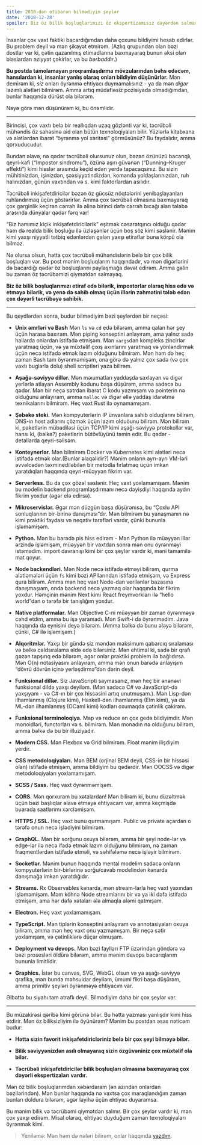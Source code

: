 ```yaml
---
title: 2018-dən etibarən bilmədiyim şeylər
date: '2018-12-28'
spoiler: Biz öz bilik boşluqlarımızı öz ekspertizamısız dəyərdən salmadan etiraf edə bilərik.
---
```


İnsanlar çox vaxt faktiki bacardığımdan daha çoxunu bildiyimi hesab edirlər. Bu problem deyil və mən şikayət etmirəm. (Azlıq qrupundan olan bəzi dostlar var ki, çətin qazanılmış etimadlarına baxmayaraq bunun əksi olan biaslardan əziyyət çəkirlər, və bu *bərbaddır*.)

**Bu postda tamolamayan proqramlaşdırma mövzularından bəhs edəcəm, hansılardan ki, insanlar yanlış olaraq onları bildiyim düşünürlər.** Mən demirəm ki, *siz* onları öyrənmə ehtiyacı duymamalısınız - ya da mən *digər* lazımlı alətləri bilmirəm. Amma artıq müdafiəsiz pozisiyada olmadığımdan, bunlar haqqında dürüst ola bilərəm.

Nəyə görə mən düşünürəm ki, bu önəmlidir.

---

Birincisi, çox vaxtı belə bir reallıqdan uzaq gözlənti var ki, təcrübəli mühəndis öz sahəsinə aid olan bütün texnoloqiyaları bilir. Yüzlərlə kitabxana və alətlərdən ibarət “öyrənmə yol xəritəsi” görmüsünüz? Bu faydalıdır, amma qorxuducudur.

Bundan əlavə, nə qədər təcrübəli olursunuz olun, bəzən özünüzü bacarıqlı, qeyri-kafi (“Impostor sindromu”), özünə aşırı güvənən (“Dunning–Kruger effekti“) kimi hisslər arasında keçid edən yerdə tapacaqsınız. Bu sizin mühitinizdən, işinizdən, şəxsiyyətindizdən, komanda yoldaşlarınızdan, ruh halınızdan, günün vaxtından və s. kimi faktorlardan asılıdır.

Təcrübəli inkişafetdiricilər bəzən öz gücsüz nöqtələrini yenibaşlayanları ruhlandırmaq üçün göstərirlər. Amma çox təcrübəli olmasına baxmayaraq çox gərginlik keçirən cərrah ilə əlinə birinci dəfə cərrah bıcağı alan tələbə arasında dünyalar qədər fərq var!

“Biz hamımız kiçik inkişafetdiricilərik” eşitmək cəsarətqırıcı olduğu qədər həm də realda bilik boşluğu ilə üzləşənlər üçün boş söz kimi səslənir. Mənim kimi yaxşı niyyətli tətbiq edənlərdən gələn yaxşı etiraflar buna körpü ola bilməz. 

Nə olursa olsun, hətta çox təcrübəli mühəndislərin belə bir çox bilik boşluqları var. Bu post mənim boşluqlarım haqqındadır, və mən digərlərini də bacardığı qədər öz boşluqlarını paylaşmağa dəvət edirəm. Amma gəlin bu zaman öz təcrübəmizi qiymətdən salmayaq.

**Biz öz bilik boşluqlarımızı etiraf edə bilərik, impostorlar olaraq hiss edə və etməyə bilərik, və yenə də sahib olmaq üçün illərin zəhmətini tələb edən çox dəyərli təcrübəyə sahibik.**

---

Bu qeydlərdən sonra, budur bilmədiyim bəzi şeylərdən bir neçəsi:

* **Unix əmrləri və Bash** Mən `ls` və `cd` edə bilərəm, amma qalan hər şey üçün harasa baxıram. Mən piping konseptini anlayıram, ama yalnız sadə hallarda onlardan istifadə etmişəm. Mən `xargs`dan kompleks zincirlər yaratmaq üçün, və ya müxtəlif çıxış axınlarını yaratmaq və yönləndirmək üçün necə istifadə etmək lazım olduğunu bilmirəm. Mən həm də heç zaman Bash tam öyrənməmişəm, ona görə də yalnız çox sadə (və çox vaxtı buglarla dolu) shell scriptləri yaza bilirəm.

* **Aşağə-səviyyə dillər.** Mən məıumatları yaddaşda saxlayan və digər yerlərlə atlayan Assembly kodunu başa düşürəm, amma sadəcə bu qədər. Mən bir neçə sətrdən ibarət C kodu yazmışam və pointerin nə olduğunu anlayıram, amma `malloc` və digər əllə yaddaş idarətmə texnikalarını bilmirəm. Heç vaxt Rust ilə oynamamışam.

* **Şəbəkə steki.** Mən kompyuterlərin IP ünvanlara sahib olduqlarını bilirəm, DNS-in host adlarını çözmək üçün lazım olduöunu bilirəm. Mən bilirəm ki, paketlərin mübadiləsi üçün TCP/IP kimi aşağı-səviyyə protokollar var, hansı ki, (bəlkə?) paketlərin bütövlüyünü təmin edir. Bu qədər - detallarda qeyri-səlisəm.

* **Konteynerlər.** Mən bilmirəm Docker və Kubernetes kimi alətləri necə istifadə etmək olar.(Bunlar əlaqəlidir?) Mənim onların ayrı-ayrı VM-ləri əvvəlcədən təxminediləbilən bir metodla fırlatmaq üçün imkan yaratdıqları haqqında qeyri-müəyyən fikrim var.

* **Serverless.** Bu da çox gözəl səslənir. Heç vaxt yoxlamamışam. Mənim bu modelin backend proqramlaşdırmanı necə dəyişdiyi haqqında aydın fikrim yoxdur (əgər elə edirsə).

* **Mikroservislər.** Əgər mən düzgün başa düşürəmsə, bu “Çoxlu API sonluqlarının bir-birinə danışması“dır. Mən bilmirəm bu yanaşmanın nə kimi praktiki faydası və neqativ tərəfləri vardır, çünki bununla işləməmişəm.

* **Python.** Mən bu barədə pis hiss edirəm - Mən Python ilə müəyyən illər ərzində işləmişəm, müəyyən bir vaxtdan sonra mən onu öyrənməyi istəmədim. import davranışı kimi bir çox şeylər vardır ki, məni tamamilə mat qoyur.

* **Node backendləri.** Mən Node necə istifadə etməyi bilirəm, qurma alətləmələri üçün `fs` kimi bəzi APIlarından istifadə etmişəm, və Express qura bilirəm. Amma mən heç vaxt Node-dan verilənlər bazasına danışmaşıam, onda backend necə yazmaq olar haqqında bir fikrim yoxdur. Həmçinin mənim Next kimi React  freymvorkları ilə “hello world”dan o tərəfə bir tanışlığım yoxdur.

* **Native platformalar.** Mən Objective C-ni müəyyən bir zaman öyrənməyə cəhd etdim, amma bu işə yaramadı. Mən Swift-i də öyrənmədim. Java haqqında da eynisini deyə bilərəm. (Amma bəlkə də bunu ələyə bilərəm, çünki, C# ilə işləmişəm.)

* **Alqoritmlər.** Yaxşı bir gündə siz məndən maksimum qabarcıq sıralaması və bəlkə cəldsıralama əldə edə bilərsiniz. Mən ehtimal ki, sadə bir qrafı gəzən tapşırıq edə bilərəm, əgər onlar praktiki problem ilə bağlıdırsa. Mən O(n) notasiyasını anlayıram, amma mən onun barədə anlayışım “dövrü dövrün içinə yerləşdirmə“dən dərin deyil.

* **Funksional dillər.** Siz JavaScripti saymasanız, mən heç bir ənənəvi funksional dildə yaxşı deyiləm. (Mən sadəcə C# və JavaScript-də yaxşıyam - və C#-ın bir çox hissəsini artıq unutmuşam.). Mən Lisp-dən ilhamlanmış (Clojure kimi), Haskell-dən ilhamlanmış (Elm kimi), ya da ML-dən ilhamlanmış (OCaml kimi) kodları oxumaqda çətinlik çəkirəm.

* **Funksional terminoloqiya.** Map və reduce ən çox gedə bildiyimdir. Mən monoidləri, functorları və s. bilmirəm. Mən monadın nə olduğunu bilirəm, amma bəlkə də bu bir illuziyadır.

* **Modern CSS.** Mən Flexbox və Grid bilmirəm. Float mənim ilişdiyim yerdir.

* **CSS metodoloqiyaları.** Mən BEM (orjinal BEM deyil, CSS-in bir hissəsi olan) istifadə etmişəm, amma bildiyim bu qədərdir. Mən OOCSS və digər metodoloqiyaları yoxlamamışam.

* **SCSS / Sass.** Heç vaxt öyrənməmişəm.

* **CORS.** Mən qorxuram bu xətalardan! Mən bilirəm ki, bunu düzəltmək üçün bəzi başlıqlar əlavə etməyə ehtiyacam var, amma keçmişdə buarada saatlarımı xərcləmişəm.

* **HTTPS / SSL.** Heç vaxt bunu qurmamışam. Public və private açardan o tərəfə onun necə işlədiyini bilmirəm.

* **GraphQL.** Mən bir sorğunu oxuya bilərəm, amma bir şeyi node-lar və edge-lər ilə necə ifadə etmək lazım olduğunu bilmirəm, nə zaman fraqmentlərdən istifadə etməli, və səhifələmə necə işləyir bilmirəm.

* **Socketlər.** Mənim bunun haqqında mental modelim sadəcə onların kompyuterlərin bir-birlərinə sorğu/cavab modelindən kənarda danışmağa imkan yaratdığıdır.

* **Streams.** Rx Observables kənarda, mən stream-larla heç vaxt yaxından işləməmişəm. Məm köhnə Node streamlarını bir və ya iki dəfə istifadə etmişəm, ama hər dəfə xətaları ələ almaqla aləmi qatmışam.

* **Electron.** Heç vaxt yoxlamamışam.

* **TypeScript.**  Mən tiplərin konseptini anlayıram və annotasiyaları oxuya bilirəm, amma mən heç vaxt onu yazmamışam. Bir neçə sətir yoxlamışam, və çətinliklərə düçar olmuşam.

* **Deployment və devops.** Mən bəzi faylları FTP üzərindən göndərə və bəzi prosesləri öldürə bilərəm, amma mənim devops bacarıqlarım bununla limitlidir.

* **Graphics.** İstər bu canvas, SVG, WebGL olsun və ya aşağı-səviyyə qrafika, mən bunda məhsuldar deyiləm, ümumi fikri başa düşürəm, amma primitiv şeyləri öyrənməyə ehtiyacım var.

Əlbəttə bu siyahı tam ətraflı deyil. Bilmədiyim daha bir çox şeylər var.

---

Bu müzakirəsi qəribə kimi görünə bilər. Bu hətta yazması yanlışdır kimi hiss etdirir. Mən öz biliksizliyim ilə öyünürəm? Mənim bu postdan əsas nəticəm budur:

* **Hətta sizin favorit inkişafetdiricləriniz belə bir çox şeyi bilməyə bilər.**

* **Bilik səviyyənizdən asılı olmayaraq sizin özgüvəniniz çox müxtəlif ola bilər.**

* **Təcrübəli inkişafetdiricilər bilik boşluqları olmasına baxmayaraq çox dəyərli ekspertizaları vardır.**

Mən öz bilik boşluqlarımdan xəbərdaram (ən azından onlardan bəzilərindən). Mən bunlar haqqında nə vaxtsa çox maraqlandığım zaman bunları doldura bilərəm, əgər layihə üçün ehtiyac duyaramsa.

Bu mənim bilik və təcrübəmi qiymətdən salmır. Bir çox şeylər vardır ki, mən çox yaxşı edirəm. Misal olaraq, ehtiyac duyduğum zaman texnoloqiyaları öyrənmək kimi.

>Yeniləmə: Mən həm də nələri bilirəm, onlar haqqında [yazdım](/the-elements-of-ui-engineering/).
